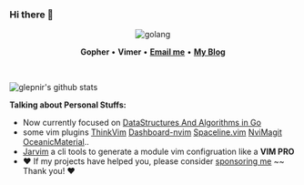 ### Hi there 👋

<div align="center">
<img alt="golang" src="https://img.icons8.com/color/50/000000/golang.png"/>
</div>

<p align="center">
<b> Gopher </b>
•
<b> Vimer </b>
•
<b><a href="mailto:glepnir@gopherhub.org"> Email me</a></b>
•
<b><a href="https://blog.gopherhub.org">My Blog</a></b>
</p>

<br/>

![glepnir's github stats](https://github-readme-stats.vercel.app/api?username=glepnir&show_icons=true&theme=tokyonight)

**Talking about Personal Stuffs:**

- Now currently focused on [DataStructures And Algorithms in Go](https://github.com/glepnir/DataStructuresAndAlgorithms-Go)
- some vim plugins [ThinkVim](https://github.com/hardcoreplayers/ThinkVim) [Dashboard-nvim](https://github.com/hardcoreplayers/dashboard-nvim) [Spaceline.vim](https://github.com/hardcoreplayers/spaceline.vim) [NviMagit](https://github.com/hardcoreplayers/nvimagit) [OceanicMaterial](https://github.com/hardcoreplayers/oceanic-material)..
- [Jarvim](https://github.com/glepnir/jarvim) a cli tools to generate a module vim configruation like a **VIM PRO**
- ❤️ If my projects have helped you, please consider [sponsoring me](https://www.paypal.me/bobbyhub) ~~ Thank you! ❤️

